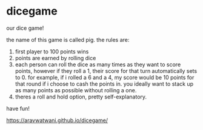 # dicegame
our dice game!

the name of this game is called pig. the rules are:

1. first player to 100 points wins
2. points are earned by rolling dice
3. each person can roll the dice as many times as they want to score points, however if they roll a 1, their score for that turn automatically sets to 0. for example, if i rolled a 6 and a 4, my score would be 10 points for that round if i choose to cash the points in. you ideally want to stack up as many points as possible without rolling a one.
4. theres a roll and hold option, pretty self-explanatory.

have fun!

https://aravwatwani.github.io/dicegame/
